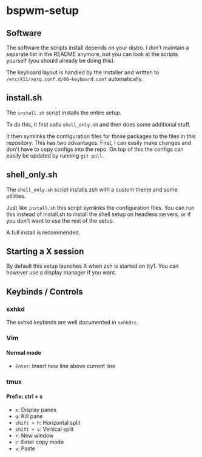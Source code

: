 # bspwm-setup
## Software
The software the scripts install depends on your distro.
I don't maintain a separate list in the README anymore,
but you can look at the scripts yourself (you should already be doing this).

The keyboard layout is handled by the installer and written
to `/etc/X11/xorg.conf.d/00-keyboard.conf` automatically.

## install.sh
The `install.sh` script installs the entire setup.

To do this, it first calls `shell_only.sh` and then does some additional stuff.

It then symlinks the configuration files for those packages
to the files in this repository. This has two advantages.
First, I can easily make changes and don't have to copy configs
into the repo. On top of this the configs can easily be updated
by running `git pull`.

## shell_only.sh
The `shell_only.sh` script installs zsh with a custom theme
and some utilities.

Just like `install.sh` this script symlinks the configuration files.
You can run this instead of install.sh to install the shell setup
on headless servers, or if you don't want to use the rest of the setup.

A full install is recommended.

## Starting a X session
By default this setup launches X when zsh is started on tty1.
You can however use a display manager if you want.

## Keybinds / Controls
### sxhkd
The sxhkd keybinds are well documented in `sxhkdrc`.

### Vim
#### Normal mode
- `Enter`: Insert new line above current line

### tmux
#### Prefix: ctrl + s
- `x`: Display panes
- `q`: Kill pane
- `shift + h`: Horizontal split
- `shift + v`: Vertical split
- `+`: New window
- `c`: Enter copy mode
- `v`: Paste

